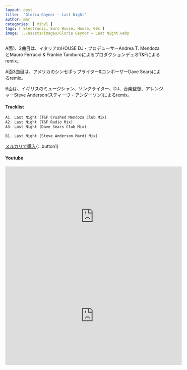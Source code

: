 ```yaml
---
layout: post
title:  "Gloria Gaynor – Last Night"
author: mmr
categories: [ Vinyl ]
tags: [ Electronic, Euro House, House, 00s ]
image: ../assets/images/Gloria Gaynor – Last Night.webp
---
```


A面1、2曲目は、イタリアのHOUSE DJ・プロデューサーAndrea T. Mendoza とMauro Ferrucci & Frankie TamburoによるプロダクションデュオT&Fによるremix。

A面3曲目は、アメリカのシンセポップライター&コンポーザーDave Searsによるremix。

B面は、イギリスのミュージシャン、ソングライター、DJ、音楽監督、アレンジャーSteve Anderson(スティーヴ・アンダーソン)によるremix。

#### Tracklist
```md
A1. Last Night (T&F Crushed Mendoza Club Mix)
A2. Last Night (T&F Radio Mix)
A3. Last Night (Dave Sears Club Mix)

B1. Last Night (Steve Anderson Mardi Mix)
```

[メルカリで購入](https://jp.mercari.com/item/m65247487124?afid=6142608987){: .button1}

#### Youtube
<iframe width="560" height="315" src="https://www.youtube.com/embed/YF1VG-hlDM8?si=qAmA23928WjjbunF" title="YouTube video player" frameborder="0" allow="accelerometer; autoplay; clipboard-write; encrypted-media; gyroscope; picture-in-picture; web-share" referrerpolicy="strict-origin-when-cross-origin" allowfullscreen></iframe>

<iframe width="560" height="315" src="https://www.youtube.com/embed/Jc5Fp3xXo-g?si=aEUHCPDk4tgtLILW" title="YouTube video player" frameborder="0" allow="accelerometer; autoplay; clipboard-write; encrypted-media; gyroscope; picture-in-picture; web-share" referrerpolicy="strict-origin-when-cross-origin" allowfullscreen></iframe>